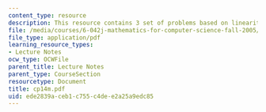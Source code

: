```yaml
---
content_type: resource
description: This resource contains 3 set of problems based on linearity of expectation.
file: /media/courses/6-042j-mathematics-for-computer-science-fall-2005/ede2839aceb1c755c4dee2a25a9edc85_cp14m.pdf
file_type: application/pdf
learning_resource_types:
- Lecture Notes
ocw_type: OCWFile
parent_title: Lecture Notes
parent_type: CourseSection
resourcetype: Document
title: cp14m.pdf
uid: ede2839a-ceb1-c755-c4de-e2a25a9edc85
---
```

